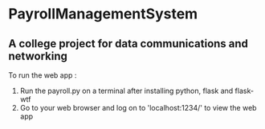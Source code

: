 # PayrollManagementSystem

## A college project for data communications and networking

To run the web app :
1. Run the payroll.py on a terminal after installing python, flask and flask-wtf
2. Go to your web browser and log on to 'localhost:1234/' to view the web app
